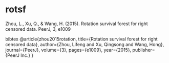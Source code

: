 rotsf
=====
Zhou, L., Xu, Q., & Wang, H. (2015). Rotation survival forest for right censored data. PeerJ, 3, e1009

bibtex
@article{zhou2015rotation,
  title={Rotation survival forest for right censored data},
  author={Zhou, Lifeng and Xu, Qingsong and Wang, Hong},
  journal={PeerJ},
  volume={3},
  pages={e1009},
  year={2015},
  publisher={PeerJ Inc.}
}

